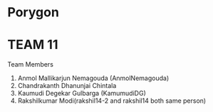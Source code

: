 # Porygon

# TEAM 11

Team Members
1. Anmol Mallikarjun Nemagouda (AnmolNemagouda)
2. Chandrakanth Dhanunjai Chintala
3. Kaumudi Degekar Gulbarga (KamumudiDG)
4. Rakshilkumar Modi(rakshil14-2 and rakshil14 both same person)

